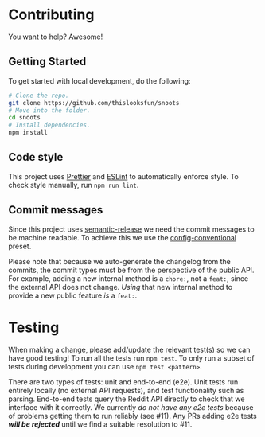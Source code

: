 # Contributing

You want to help? Awesome!

## Getting Started

To get started with local development, do the following:

```sh
# Clone the repo.
git clone https://github.com/thislooksfun/snoots
# Move into the folder.
cd snoots
# Install dependencies.
npm install
```

## Code style

This project uses [Prettier][prettier] and [ESLint][eslint] to automatically
enforce style. To check style manually, run `npm run lint`.

## Commit messages

Since this project uses [semantic-release][semrel] we need the commit messages
to be machine readable. To achieve this we use the [config-conventional][cc]
preset.

Please note that because we auto-generate the changelog from the commits, the
commit types must be from the perspective of the public API. For example, adding
a new internal method is a `chore:`, not a `feat:`, since the external API does
not change. _Using_ that new internal method to provide a new public feature
_is_ a `feat:`.

# Testing

When making a change, please add/update the relevant test(s) so we can have good
testing! To run all the tests run `npm test`. To only run a subset of tests
during development you can use `npm test <pattern>`.

There are two types of tests: unit and end-to-end (e2e). Unit tests run entirely
locally (no external API requests), and test functionality such as parsing.
End-to-end tests query the Reddit API directly to check that we interface with
it correctly. We currently _do not
have any e2e tests_ because of problems getting them to run reliably (see #11).
Any PRs adding e2e tests **_will be rejected_** until we find a suitable
resolution to #11.

<!-- Links -->

[eslint]: https://eslint.org
[prettier]: https://prettier.io
[semrel]: https://github.com/semantic-release/semantic-release
[cc]: https://github.com/conventional-changelog/commitlint/tree/master/%40commitlint/config-conventional
